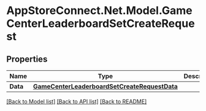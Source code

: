 # AppStoreConnect.Net.Model.GameCenterLeaderboardSetCreateRequest

## Properties

Name | Type | Description | Notes
------------ | ------------- | ------------- | -------------
**Data** | [**GameCenterLeaderboardSetCreateRequestData**](GameCenterLeaderboardSetCreateRequestData.md) |  | 

[[Back to Model list]](../README.md#documentation-for-models) [[Back to API list]](../README.md#documentation-for-api-endpoints) [[Back to README]](../README.md)


